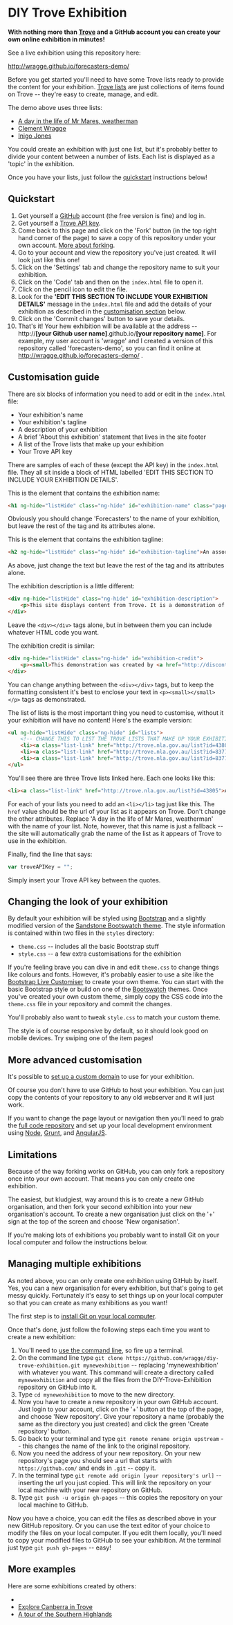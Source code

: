 # DIY Trove Exhibition

**With nothing more than [Trove](http://trove.nla.gov.au) and a GitHub account you can create your own online exhibition in minutes!**

See a live exhibition using this repository here:

http://wragge.github.io/forecasters-demo/

Before you get started you'll need to have some Trove lists ready to provide the content for your exhibition. [Trove lists](http://help.nla.gov.au/trove/using-trove/creating-contributing/lists) are just collections of items found on Trove -- they're easy to create, manage, and edit.

The demo above uses three lists:

* [A day in the life of Mr Mares, weatherman](http://trove.nla.gov.au/list?id=43805)
* [Clement Wragge](http://trove.nla.gov.au/list?id=83777)
* [Inigo Jones](http://trove.nla.gov.au/list?id=83774)

You could create an exhibition with just one list, but it's probably better to divide your content between a number of lists. Each list is displayed as a 'topic' in the exhibition.

Once you have your lists, just follow the [quickstart](#quickstart) instructions below!

## Quickstart

1. Get yourself a [GitHub](https://github.com) account (the free version is fine) and log in.
2. Get yourself a [Trove API key](http://help.nla.gov.au/trove/building-with-trove/api).
2. Come back to this page and click on the 'Fork' button (in the top right hand corner of the page) to save a copy of this repository under your own account. [More about forking](https://help.github.com/articles/fork-a-repo/).
3. Go to your account and view the repository you've just created. It will look just like this one!
4. Click on the 'Settings' tab and change the repository name to suit your exhibition.
5. Click on the 'Code' tab and then on the `index.html` file to open it.
6. Click on the pencil icon to edit the file.
7. Look for the **'EDIT THIS SECTION TO INCLUDE YOUR EXHIBITION DETAILS'** message in the `index.html` file and add the details of your exhibition as described in the [customisation section](#customisation-guide) below.
8. Click on the 'Commit changes' button to save your details.
9. That's it! Your hew exhibition will be available at the address -- http://**[your Github user name]**.github.io/**[your repository name]**. For example, my user account is 'wragge' and I created a version of this repository called 'forecasters-demo', so you can find it online at http://wragge.github.io/forecasters-demo/ .

## Customisation guide

There are six blocks of information you need to add or edit in the `index.html` file:

* Your exhibition's name
* Your exhibition's tagline 
* A description of your exhibition
* A brief 'About this exhibition' statement that lives in the site footer
* A list of the Trove lists that make up your exhibition
* Your Trove API key

There are samples of each of these (except the API key) in the `index.html` file. They all sit inside a block of HTML labelled 'EDIT THIS SECTION TO INCLUDE YOUR EXHIBITION DETAILS'.

This is the element that contains the exhibition name:

```html
<h1 ng-hide="listHide" class="ng-hide" id="exhibition-name" class="page-header">Forecasters</h1>
```

Obviously you should change 'Forecasters' to the name of your exhibition, but leave the rest of the tag and its attributes alone.

This is the element that contains the exhibition tagline:

```html
<h2 ng-hide="listHide" class="ng-hide" id="exhibition-tagline">An assortment of weather prophets</h2>
```

As above, just change the text but leave the rest of the tag and its attributes alone.

The exhibition description is a little different:

```html
<div ng-hide="listHide" class="ng-hide" id="exhibition-description">
    <p>This site displays content from Trove. It is a demonstration of how resources collected using <a href="http://help.nla.gov.au/trove/using-trove/creating-contributing/lists">Trove lists</a> can be reused through the <a href="http://help.nla.gov.au/trove/building-with-trove">Trove API</a> to create new interfaces and applications.</p>
</div>

```

Leave the `<div></div>` tags alone, but in between them you can include whatever HTML code you want.

The exhibition credit is similar:

```html
<div ng-hide="listHide" class="ng-hide" id="exhibition-credit">
    <p><small>This demonstration was created by <a href="http://discontents.com.au/about-me">Tim Sherratt</a> (<a href="http://twitter.com/wragge">@wragge</a>) to show how easy it is to create your own exhibition.</small></p>
</div>
```

You can change anything between the `<div></div>` tags, but to keep the formatting consistent it's best to enclose your text in `<p><small></small></p>` tags as demonstrated.

The list of lists is the most important thing you need to customise, without it your exhibition will have no content! Here's the example version:

```html
<ul ng-hide="listHide" class="ng-hide" id="lists">
    <!-- CHANGE THIS TO LIST THE TROVE LISTS THAT MAKE UP YOUR EXHIBITION -->
    <li><a class="list-link" href="http://trove.nla.gov.au/list?id=43805">A day in the life of Mr Mares, weatherman</a></li>
    <li><a class="list-link" href="http://trove.nla.gov.au/list?id=83777">Clement Wragge</a></li>
    <li><a class="list-link" href="http://trove.nla.gov.au/list?id=83774">Inigo Jones</a></li>
</ul>

```

You'll see there are three Trove lists linked here. Each one looks like this:

```html
<li><a class="list-link" href="http://trove.nla.gov.au/list?id=43805">A day in the life of Mr Mares, weatherman</a></li>

```

For each of your lists you need to add an `<li></li>` tag just like this. The `href` value should be the url of your list as it appears on Trove. Don't change the other attributes. Replace 'A day in the life of Mr Mares, weatherman' with the name of your list. Note, however, that this name is just a fallback -- the site will automatically grab the name of the list as it appears of Trove to use in the exhibition.

Finally, find the line that says:

```javascript
var troveAPIKey = "";
```

Simply insert your Trove API key between the quotes.

## Changing the look of your exhibition

By default your exhibition will be styled using [Bootstrap](http://getbootstrap.com) and a slightly modified version of the [Sandstone Bootswatch theme](https://bootswatch.com/sandstone/). The style information is contained within two files in the `styles` directory: 

* `theme.css` -- includes all the basic Bootstrap stuff
* `style.css` -- a few extra customisations for the exhibition

If you're feeling brave you can dive in and edit `theme.css` to change things like colours and fonts. However, it's probably easier to use a site like the [Bootstrap Live Customiser](http://bootstrap-live-customizer.com) to create your own theme. You can start with the basic Bootstrap style or build on one of the [Bootswatch](https://bootswatch.com/) themes. Once you've created your own custom theme, simply copy the CSS code into the `theme.css` file in your repository and commit the changes.

You'll probably also want to tweak `style.css` to match your custom theme.

The style is of course responsive by default, so it should look good on mobile devices. Try swiping one of the item pages!

## More advanced customisation

It's possible to [set up a custom domain](https://help.github.com/articles/setting-up-a-custom-domain-with-github-pages/) to use for your exhibition.

Of course you don't have to use GitHub to host your exhibition. You can just copy the contents of your repository to any old webserver and it will just work.

If you want to change the page layout or navigation then you'll need to grab the [full code repository](https://github.com/wragge/trove-lists-exhibition) and set up your local development environment using [Node](https://github.com/wragge/trove-lists-exhibition), [Grunt](http://gruntjs.com), and [AngularJS](https://angularjs.org). 

## Limitations

Because of the way forking works on GitHub, you can only fork a repository once into your own account. That means you can only create one exhibition.

The easiest, but kludgiest, way around this is to create a new GitHub organisation, and then fork your second exhibition into your new organisation's account. To create a new organisation just click on the '+' sign at the top of the screen and choose 'New organisation'.

If you're making lots of exhibitions you probably want to install Git on your local computer and follow the instructions below.

## Managing multiple exhibitions

As noted above, you can only create one exhibition using GitHub by itself. Yes, you can a new organisation for every exhibition, but that's going to get messy quickly. Fortunately it's easy to set things up on your local computer so that you can create as many exhibitions as you want!

The first step is to [install Git on your local computer](https://git-scm.com/book/en/v2/Getting-Started-Installing-Git).

Once that's done, just follow the following steps each time you want to create a new exhibition:

1. You'll need to [use the command line](http://lifehacker.com/5633909/who-needs-a-mouse-learn-to-use-the-command-line-for-almost-anything), so fire up a terminal.
2. On the command line type `git clone https://github.com/wragge/diy-trove-exhibition.git mynewexhibition` -- replacing 'mynewexhibition' with whatever you want. This command will create a directory called `mynewexhibition` and copy all the files from the DIY-Trove-Exhibition repository on GitHub into it.
3. Type `cd mynewexhibition` to move to the new directory.
4. Now you have to create a new repository in your own GitHub account. Just login to your account, click on the '+' button at the top of the page, and choose 'New repository'. Give your repository a name (probably the same as the directory you just created) and click the green 'Create repository' button.
4. Go back to your terminal and type `git remote rename origin upstream` -- this changes the name of the link to the original repository.
5. Now you need the address of your new repository. On your new repository's page you should see a url that starts with `https://github.com/` and ends in `.git` -- copy it.
6. In the terminal type `git remote add origin [your repository's url]` -- inserting the url you just copied. This will link the repository on your local machine with your new repository on GitHub.
7. Type `git push -u origin gh-pages` -- this copies the repository on your local machine to GitHub.

Now you have a choice, you can edit the files as described above in your new GitHub repository. Or you can use the text editor of your choice to modify the files on your local computer. If you edit them locally, you'll need to copy your modified files to GitHub to see your exhibition. At the terminal just type `git push gh-pages` -- easy!

## More examples

Here are some exhibitions created by others:

* 
* [Explore Canberra in Trove](http://treen42.github.io/Explore-Canberra-in-Trove/#/)
* [A tour of the Southern Highlands](http://catrionaexhibition.github.io/A-tour-of-the-Southern-Highlands/#/)
